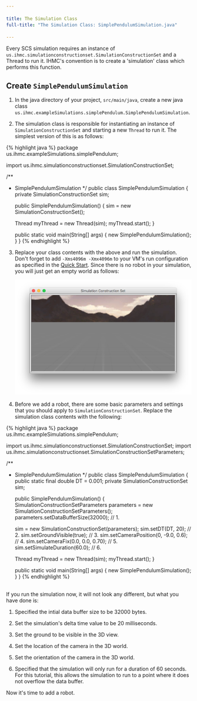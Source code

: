 ```yaml
---

title: The Simulation Class 
full-title: "The Simulation Class: SimplePendulumSimulation.java"

---
```


Every SCS simulation requires an instance of `us.ihmc.simulationconstructionset.SimulationConstructionSet` and a Thread to run it.   IHMC's convention is to create a 'simulation' class which performs this function.
 
## Create `SimplePendulumSimulation`

1. In the java directory of your project, `src/main/java`, create a new java class `us.ihmc.exampleSimulations.simplePendulum.SimplePendulumSimulation`.

2. The simulation class is responsible for instantiating an instance of `SimulationConstructionSet` and starting a new `Thread` to run it.  The simplest version of this is as follows:

{% highlight java %}
package us.ihmc.exampleSimulations.simplePendulum;

import us.ihmc.simulationconstructionset.SimulationConstructionSet;

/**
 * SimplePendulumSimulation
 */
public class SimplePendulumSimulation
{
   private SimulationConstructionSet sim;

   public SimplePendulumSimulation()
   {
      sim = new SimulationConstructionSet();

      Thread myThread = new Thread(sim);
      myThread.start();
   }

   public static void main(String[] args)
   {
      new SimplePendulumSimulation();
   }
}
{% endhighlight %}

3. Replace your class contents with the above and run the simulation. Don't forget to add `-Xms4096m -Xmx4096m` to your VM's run configuration as specified in the [Quick Start]. Since there is no robot in your simulation, you will just get an empty world as follows:  
    
    ![blank simulation](/resources/images/documentation/scsTutorial/blank-Simulation.png)

4. Before we add a robot, there are some basic parameters and settings that you should apply to `SimulationConstructionSet`.  Replace the simulation class contents with the following:

{% highlight java %}
package us.ihmc.exampleSimulations.simplePendulum;

import us.ihmc.simulationconstructionset.SimulationConstructionSet;
import us.ihmc.simulationconstructionset.SimulationConstructionSetParameters;

/**
 * SimplePendulumSimulation
 */
public class SimplePendulumSimulation
{
   public static final double DT = 0.001;
   private SimulationConstructionSet sim;


   public SimplePendulumSimulation()
   {
      SimulationConstructionSetParameters parameters = new SimulationConstructionSetParameters();
      parameters.setDataBufferSize(32000);    // 1.

      sim = new SimulationConstructionSet(parameters);
      sim.setDT(DT, 20);                      // 2.
      sim.setGroundVisible(true);             // 3.
      sim.setCameraPosition(0, -9.0, 0.6);    // 4.
      sim.setCameraFix(0.0, 0.0, 0.70);       // 5.
      sim.setSimulateDuration(60.0);          // 6.

      Thread myThread = new Thread(sim);
      myThread.start();
   }

   public static void main(String[] args)
   {
      new SimplePendulumSimulation();
   }
}
{% endhighlight %}

<br>
If you run the simulation now, it will not look any different, but what you have done is:

1. Specified the intial data buffer size to be 32000 bytes.

2. Set the simulation's delta time value to be 20 milliseconds.

3. Set the ground to be visible in the 3D view.

4. Set the location of the camera in the 3D world.

5. Set the orientation of the camera in the 3D world.

6. Specified that the simulation will only run for a duration of 60 seconds.  For this tutorial, this allows the simulation to run to a point where it does not overflow the data buffer.

Now it's time to add a robot.

[Quick Start]: /quickstart